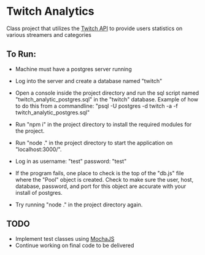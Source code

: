 # Twitch Analytics
Class project that utilizes the [Twitch API](https://dev.twitch.tv/docs/api) to provide users statistics on various streamers and categories

## To Run:
* Machine must have a postgres server running
* Log into the server and create a database named "twitch"
* Open a console inside the project directory and run the sql script named "twitch_analytic_postgres.sql" in the "twitch" database.  Example of how to do this from a commandline: "psql -U postgres -d twitch -a -f twitch_analytic_postgres.sql"
* Run "npm i" in the project directory to install the required modules for the project.
* Run "node ." in the project directory to start the application on "localhost:3000/".
* Log in as username: "test" password: "test"

* If the program fails, one place to check is the top of the "db.js" file where the "Pool" object is created. Check to make sure the user, host, database, password, and port for this object are accurate with your install of postgres.
* Try running "node ." in the project directory again.

## TODO
* Implement test classes using [MochaJS](https://mochajs.org/)
* Continue working on final code to be delivered